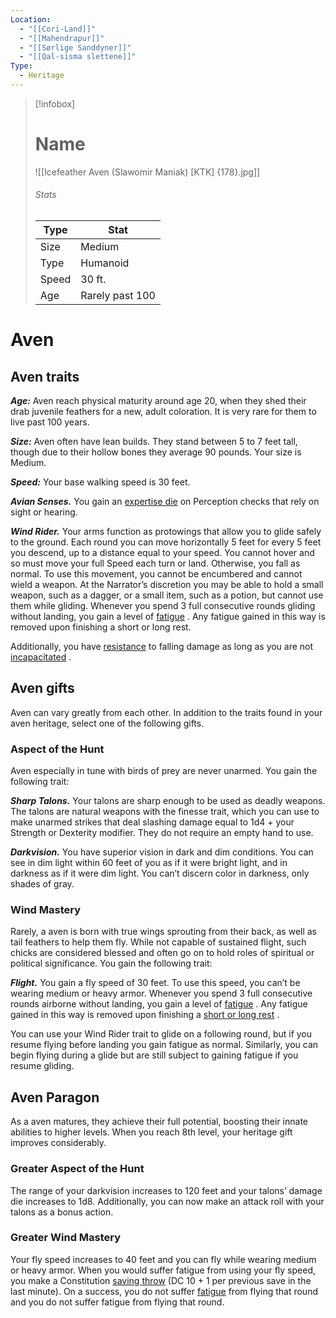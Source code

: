 ```yaml
---
Location:
  - "[[Cori-Land]]"
  - "[[Mahendrapur]]"
  - "[[Sørlige Sanddyner]]"
  - "[[Qal-sisma slettene]]"
Type:
  - Heritage
---
```

> [!infobox]
> # Name
> ![[Icefeather Aven (Slawomir Maniak) [KTK] {178}.jpg]]
> ###### Stats
> | Type | Stat |
> | ---- | ---- |
> | Size | Medium |
> | Type | Humanoid |
> | Speed | 30 ft. |
> | Age | Rarely past 100 |
# Aven
## Aven traits

_**Age:**_ Aven reach physical maturity around age 20, when they shed their drab juvenile feathers for a new, adult coloration. It is very rare for them to live past 100 years.

**_Size:_** Aven often have lean builds. They stand between 5 to 7 feet tall, though due to their hollow bones they average 90 pounds. Your size is Medium.

**_Speed:_** Your base walking speed is 30 feet.

**_Avian Senses._** You gain an [expertise die](https://a5e.tools/node/77 "Click to view a local node.") on Perception checks that rely on sight or hearing.

**_Wind Rider._** Your arms function as protowings that allow you to glide safely to the ground. Each round you can move horizontally 5 feet for every 5 feet you descend, up to a distance equal to your speed. You cannot hover and so must move your full Speed each turn or land. Otherwise, you fall as normal. To use this movement, you cannot be encumbered and cannot wield a weapon. At the Narrator’s discretion you may be able to hold a small weapon, such as a dagger, or a small item, such as a potion, but cannot use them while gliding. Whenever you spend 3 full consecutive rounds gliding without landing, you gain a level of [fatigue](https://a5e.tools/rules/conditions "Click to view a local node.") . Any fatigue gained in this way is removed upon finishing a short or long rest.

Additionally, you have [resistance](https://a5e.tools/rules/damage-and-recovery "Click to view a local node.") to falling damage as long as you are not [incapacitated](https://a5e.tools/rules/conditions "Click to view a local node.") .

## Aven gifts

Aven can vary greatly from each other. In addition to the traits found in your aven heritage, select one of the following gifts.

### Aspect of the Hunt

Aven especially in tune with birds of prey are never unarmed. You gain the following trait:

**_Sharp Talons._** Your talons are sharp enough to be used as deadly weapons. The talons are natural weapons with the finesse trait, which you can use to make unarmed strikes that deal slashing damage equal to 1d4 + your Strength or Dexterity modifier. They do not require an empty hand to use.

**_Darkvision._** You have superior vision in dark and dim conditions. You can see in dim light within 60 feet of you as if it were bright light, and in darkness as if it were dim light. You can’t discern color in darkness, only shades of gray.

### Wind Mastery

Rarely, a aven is born with true wings sprouting from their back, as well as tail feathers to help them fly. While not capable of sustained flight, such chicks are considered blessed and often go on to hold roles of spiritual or political significance. You gain the following trait:

**_Flight._** You gain a fly speed of 30 feet. To use this speed, you can’t be wearing medium or heavy armor. Whenever you spend 3 full consecutive rounds airborne without landing, you gain a level of [fatigue](https://a5e.tools/rules/conditions "Click to view a local node.") . Any fatigue gained in this way is removed upon finishing a [short or long rest](https://a5e.tools/rules/resting "Click to view a local node.") .

You can use your Wind Rider trait to glide on a following round, but if you resume flying before landing you gain fatigue as normal. Similarly, you can begin flying during a glide but are still subject to gaining fatigue if you resume gliding.

## Aven Paragon

As a aven matures, they achieve their full potential, boosting their innate abilities to higher levels. When you reach 8th level, your heritage gift improves considerably.

### Greater Aspect of the Hunt

The range of your darkvision increases to 120 feet and your talons’ damage die increases to 1d8. Additionally, you can now make an attack roll with your talons as a bonus action.

### Greater Wind Mastery

Your fly speed increases to 40 feet and you can fly while wearing medium or heavy armor. When you would suffer fatigue from using your fly speed, you make a Constitution [saving throw](https://a5e.tools/rules/saving-throw "Click to view a local node.") (DC 10 + 1 per previous save in the last minute). On a success, you do not suffer [fatigue](https://a5e.tools/rules/conditions "Click to view a local node.") from flying that round and you do not suffer fatigue from flying that round.